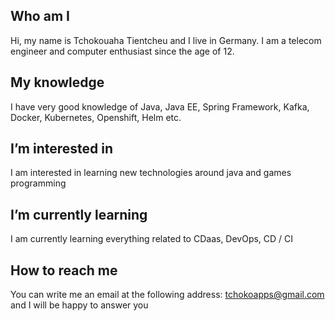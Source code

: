 ## Who am I
Hi, my name is Tchokouaha Tientcheu and I live in Germany. I am a telecom engineer and computer enthusiast since the age of 12.

## My knowledge
I have very good knowledge of Java, Java EE, Spring Framework, Kafka, Docker, Kubernetes, Openshift, Helm etc.

## I’m interested in
I am interested in learning new technologies around java and games programming

## I’m currently learning
I am currently learning everything related to CDaas, DevOps, CD / CI

## How to reach me
You can write me an email at the following address: tchokoapps@gmail.com and I will be happy to answer you

<!---
TchokoApps/TchokoApps is a ✨ special ✨ repository because its `README.md` (this file) appears on your GitHub profile.
You can click the Preview link to take a look at your changes.
--->
